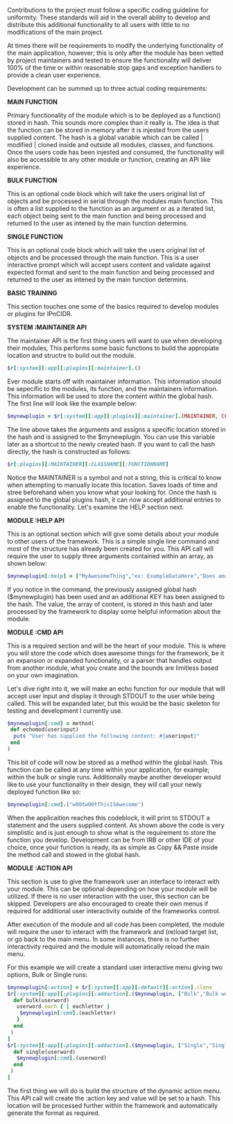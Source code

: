 Contributions to the project must follow a specific coding guideline for uniformity. These standards will aid in the overall
ability to develop and distribute this additional functionality to all users with little to no modifications of the main
project.

At times there will be requirements to modify the underlying functionality of the main application, however; this is only
after the module has been vetted by project maintainers and tested to ensure the functionality will deliver 100% of the time
or within reasonable stop gaps and exception handlers to provide a clean user experience.

Development can be summed up to three actual coding requirements:

__MAIN FUNCTION__

Primary functionality of the module which is to be deployed as a function() stored in hash. This sounds more complex than it
really is. The idea is that the function can be stored in memory after it is injested from the users supplied content. The
hash is a global variable which can be called | modified | cloned inside and outside all modules, classes, and functions. Once
the users code has been injested and consumed, the functionality will also be accessible to any other module or function,
creating an API like experience.

__BULK FUNCTION__

This is an optional code block which will take the users original list of objects and be processed in serial through the
modules main function. This is often a list supplied to the function as an argument or as a iterated list, each object being
sent to the main function and being processed and returned to the user as intened by the main function determins.

__SINGLE FUNCTION__

This is an optional code block which will take the users original list of objects and be processed through the main function.
This is a user interactive prompt which will accept users content and validate against expected format and sent to the
main function and being processed and returned to the user as intened by the main function determins.

**BASIC TRAINING**

This section touches one some of the basics required to develop modules or plugins for IPnCIDR.

__SYSTEM :MAINTAINER API__

The maintainer API is the first thing users will want to use when developing their modules, This performs some basic functions
to build the appropiate location and structre to build out the module.

````ruby
$r[:system][:app][:plugins][:maintainer].()
````

Ever module starts off with maintainer information. This information should be sepecific to the modules, its function, and the
maintainers information. This information will be used to store the content within the global hash. The first line will look
like the example below:

````ruby
$mynewplugin = $r[:system][:app][:plugins][:maintainer].(MAINTAINER, CLASSNAME, FUNCTIONNAME)
````

The line above takes the arguments and assigns a specific location stored in the hash and is assigned to the $mynewplugin. You
can use this variable later as a shortcut to the newly created hash. If you want to call the hash directly, the hash is
constructed as follows:

````ruby
$r[:plugins][:MAINTAINER][:CLASSNAME][:FUNCTIONNAME]
````

Notice the MAINTAINER is a symbol and not a string, this is critical to know when attempting to manually locate this location.
Saves loads of time and stree beforehand when you know what your looking for. Once the hash is assigned to the global plugins
hash, it can now accept additional entries to enable the functionality. Let's examine the HELP section next.

__MODULE :HELP API__

This is an optional section which will give some details about your module to other users of the framework. This is a simple
single line command and most of the structure has already been created for you. This API call will require the user to supply
three arguments contained within an array, as shown below:

````ruby
$mynewplugin[:help] = ["MyAwesomeThing","ex: ExampleDataHere","Does amazing things with user supplied datasets"]
````

If you notice in the command, the previously assigned global hash ($mynewplugin) has been used and an additional KEY has been
assigned to the hash. The value, the array of content, is stored in this hash and later processed by the framework to display
some helpful information about the module. 

__MODULE :CMD API__

This is a required section and will be the heart of your module. This is where you will store the code which does awesome
things for the framework, be it an expansion or expanded functionality, or a parser that handles output from another module,
what you create and the bounds are limitless based on your own imagination.

Let's dive right into it, we will make an echo function for our module that will accept user input and display it through
STDOUT to the user while being called. This will be expanded later, but this would be the basic skeleton for testing and
development I currently use.

````ruby
$mynewplugin[:cmd] = method(
 def echomod(userinput)
  puts "User has supplied the following content: #{userinput}"
 end
)
````

This bit of code will now be stored as a method within the global hash. This function can be called at any time within your
application, for example; within the bulk or single runs. Additionally maybe another developer would like to use your
functionality in their design, they will call your newly deployed function like so:

````ruby
$mynewplugin[:cmd].("w00tw00tThisISAwesome")
````

When the applicaition reaches this codeblock, it will print to STDOUT a statement and the users supplied content. As shown
above the code is very simplistic and is just enough to show what is the requirement to store the function you develop.
Development can be from IRB or other IDE of your choice, once your function is ready, its as simple as Copy && Paste inside
the method call and stowed in the global hash.

__MODULE :ACTION API__

This section is use to give the framework user an interface to interact with your module. This can be optional depending on
how your module will be utilized. If there is no user interaction with the user, this section can be skipped. Developers are
also encouraged to create their own menus if required for additional user interactivity outside of the frameworks control.

After execution of the module and all code has been completed, the module will require the user to interact with the framework
and (re)load target list, or go back to the main menu. In some instances, there is no further interactivity required and the
module will automatically reload the main menu.

For this example we will create a standard user interactive menu giving two options, Bulk or Single runs:

````ruby
$mynewplugin[:action] = $r[:system][:app][:default][:action].clone
$r[:system][:app][:plugins][:addaction].($mynewplugin, ["Bulk","Bulk word echo function", method(
  def bulk(userword)
   userword.each { | eachletter |
    $mynewplugin[:cmd].(eachletter)
   }
  end
 )
]
$r[:system][:app][:plugins][:addaction].($mynewplugin, ["Single","Single word echo function", method(
  def single(userword)
   $mynewplugin[:cmd].(userword)
  end
 )
]
````

The first thing we will do is build the structure of the dynamic action menu. This API call will create the :action key and value will be set to a hash. This location will be processed further within the framework and automatically generate the format as required.

